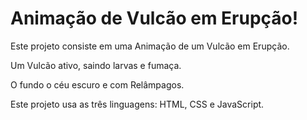 # Animação de Vulcão em Erupção!

Este projeto consiste em uma Animação de um Vulcão em Erupção.

Um Vulcão ativo, saindo larvas e fumaça.

O fundo o céu escuro e com Relâmpagos.

Este projeto usa as três linguagens: HTML,  CSS e JavaScript.
